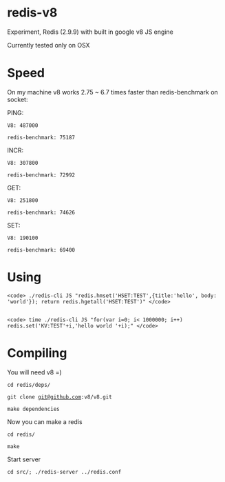 redis-v8
========

Experiment, Redis (2.9.9) with built in google v8 JS engine

Currently tested only on OSX

Speed
=====

On my machine v8 works 2.75 ~ 6.7 times faster than redis-benchmark on socket:

PING: 
	
	V8: 487000
	
	redis-benchmark: 75187

INCR:
	
	V8: 307800
	
	redis-benchmark: 72992

GET:
	
	V8: 251800
	
	redis-benchmark: 74626

SET:
	
	V8: 190100
	
	redis-benchmark: 69400

Using
=====

	<code> ./redis-cli JS "redis.hmset('HSET:TEST',{title:'hello', body: 'world'}); return redis.hgetall('HSET:TEST')" </code>


	<code> time ./redis-cli JS "for(var i=0; i< 1000000; i++) redis.set('KV:TEST'+i,'hello world '+i);" </code>



Compiling
=========

You will need v8 =)

<code>cd redis/deps/</code>

<code>git clone git@github.com:v8/v8.git</code>

<code>make dependencies</code>

Now you can make a redis

<code>cd redis/</code>

<code>make</code>

Start server

<code>cd src/; ./redis-server ../redis.conf</code>
